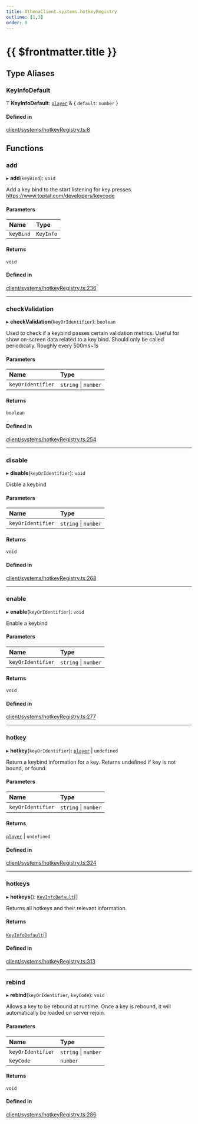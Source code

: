```yaml
---
title: AthenaClient.systems.hotkeyRegistry
outline: [1,3]
order: 0
---
```


# {{ $frontmatter.title }}


## Type Aliases

### KeyInfoDefault

Ƭ **KeyInfoDefault**: [`player`](server_config.md#player) & { `default`: `number`  }

#### Defined in

[client/systems/hotkeyRegistry.ts:8](https://github.com/Stuyk/altv-athena/blob/9c488f0/src/core/client/systems/hotkeyRegistry.ts#L8)

## Functions

### add

▸ **add**(`keyBind`): `void`

Add a key bind to the start listening for key presses.
https://www.toptal.com/developers/keycode

#### Parameters

| Name | Type |
| :------ | :------ |
| `keyBind` | `KeyInfo` |

#### Returns

`void`

#### Defined in

[client/systems/hotkeyRegistry.ts:236](https://github.com/Stuyk/altv-athena/blob/9c488f0/src/core/client/systems/hotkeyRegistry.ts#L236)

___

### checkValidation

▸ **checkValidation**(`keyOrIdentifier`): `boolean`

Used to check if a keybind passes certain validation metrics.
Useful for show on-screen data related to a key bind.
Should only be called periodically. Roughly every 500ms~1s

#### Parameters

| Name | Type |
| :------ | :------ |
| `keyOrIdentifier` | `string` \| `number` |

#### Returns

`boolean`

#### Defined in

[client/systems/hotkeyRegistry.ts:254](https://github.com/Stuyk/altv-athena/blob/9c488f0/src/core/client/systems/hotkeyRegistry.ts#L254)

___

### disable

▸ **disable**(`keyOrIdentifier`): `void`

Disble a keybind

#### Parameters

| Name | Type |
| :------ | :------ |
| `keyOrIdentifier` | `string` \| `number` |

#### Returns

`void`

#### Defined in

[client/systems/hotkeyRegistry.ts:268](https://github.com/Stuyk/altv-athena/blob/9c488f0/src/core/client/systems/hotkeyRegistry.ts#L268)

___

### enable

▸ **enable**(`keyOrIdentifier`): `void`

Enable a keybind

#### Parameters

| Name | Type |
| :------ | :------ |
| `keyOrIdentifier` | `string` \| `number` |

#### Returns

`void`

#### Defined in

[client/systems/hotkeyRegistry.ts:277](https://github.com/Stuyk/altv-athena/blob/9c488f0/src/core/client/systems/hotkeyRegistry.ts#L277)

___

### hotkey

▸ **hotkey**(`keyOrIdentifier`): [`player`](server_config.md#player) \| `undefined`

Return a keybind information for a key.
Returns undefined if key is not bound, or found.

#### Parameters

| Name | Type |
| :------ | :------ |
| `keyOrIdentifier` | `string` \| `number` |

#### Returns

[`player`](server_config.md#player) \| `undefined`

#### Defined in

[client/systems/hotkeyRegistry.ts:324](https://github.com/Stuyk/altv-athena/blob/9c488f0/src/core/client/systems/hotkeyRegistry.ts#L324)

___

### hotkeys

▸ **hotkeys**(): [`KeyInfoDefault`](client_systems_hotkeyRegistry.md#KeyInfoDefault)[]

Returns all hotkeys and their relevant information.

#### Returns

[`KeyInfoDefault`](client_systems_hotkeyRegistry.md#KeyInfoDefault)[]

#### Defined in

[client/systems/hotkeyRegistry.ts:313](https://github.com/Stuyk/altv-athena/blob/9c488f0/src/core/client/systems/hotkeyRegistry.ts#L313)

___

### rebind

▸ **rebind**(`keyOrIdentifier`, `keyCode`): `void`

Allows a key to be rebound at runtime.
Once a key is rebound, it will automatically be loaded on server rejoin.

#### Parameters

| Name | Type |
| :------ | :------ |
| `keyOrIdentifier` | `string` \| `number` |
| `keyCode` | `number` |

#### Returns

`void`

#### Defined in

[client/systems/hotkeyRegistry.ts:286](https://github.com/Stuyk/altv-athena/blob/9c488f0/src/core/client/systems/hotkeyRegistry.ts#L286)
